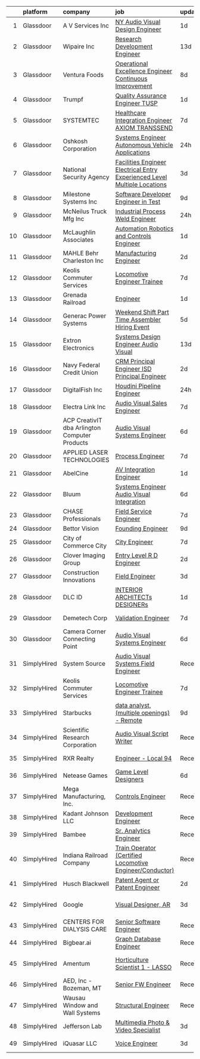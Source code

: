 

|    | platform    | company                                       | job                                                                                                                                                                                                                                                                                                                                                                                                                                                                                                                                                                                                                                                                                                                                                                                                                                                                                                                                                                                                                                                                                                                                                                                                                                                                                                                                                                                                                             | update_time   | location                 |
|---:|:------------|:----------------------------------------------|:--------------------------------------------------------------------------------------------------------------------------------------------------------------------------------------------------------------------------------------------------------------------------------------------------------------------------------------------------------------------------------------------------------------------------------------------------------------------------------------------------------------------------------------------------------------------------------------------------------------------------------------------------------------------------------------------------------------------------------------------------------------------------------------------------------------------------------------------------------------------------------------------------------------------------------------------------------------------------------------------------------------------------------------------------------------------------------------------------------------------------------------------------------------------------------------------------------------------------------------------------------------------------------------------------------------------------------------------------------------------------------------------------------------------------------|:--------------|:-------------------------|
|  1 | Glassdoor   | A V Services Inc                              | [ NY  Audio Visual Design Engineer](https://www.glassdoor.com/partner/jobListing.htm?pos=117&ao=1110586&s=58&guid=000001814c65d91c8cae50d66dfa3b60&src=GD_JOB_AD&t=SR&vt=w&ea=1&cs=1_e6fdd973&cb=1654844152573&jobListingId=1007926182462&cpc=3B453408E5782294&jrtk=3-0-1g566bma7r0r1801-1g566bmampkgu800-8c2831c3d65825e5--6NYlbfkN0D_KRozbKJx95I3LRYgbj09bqBDFeyQG4s8tCOB31p2DB52vlyhi74MzhuvOVbf_ik_80jM3Xz52jvOHAcl9c8euO2tChpDOa8_mK7bLrxi_3yYSW9gzuVPyej9K0r4a_hw46cAc8us-b2CLRodYVmhlXRR9uokNklMBbX6inAV0J7DaNDco065Zp97yt-G6-nQpmXP4HqiwLE6FCP1jTTZnifG53caQiiykM8uKFrIW3MuekjngcoXwqirsaLtpl-0NM5IrkjWVJxeduDA_DR3o_8N4bKa0QfjfLFjUrPHnbMWSRnKkNfXtrrFIYDVR0JtVxjCK7TTe410IUX0qUfQphcf-he5oQBpi8_NEXi8Mhifg3-swGh-T_krtiFvpupMDHENBjbUwwnBH1zJy7V1U62-xFhIUCGkdYz7jYexjKKe69Wclbxqw0MtLqE03yyypJKLtDfSWlYgAi43ILvVwICDJClcp6RasMWIhGoRg72t7_thqpL-IrAnioCmxW-jHWnwO7Lgbw%3D%3D)                                                                                                                                                                                                                                                                                                                                                                                                                                                                                                                                        | 1d            | New York, NY             |
|  2 | Glassdoor   | Wipaire Inc                                   | [Research   Development Engineer](https://www.glassdoor.com/partner/jobListing.htm?pos=104&ao=1110586&s=58&guid=000001814c65d91c8cae50d66dfa3b60&src=GD_JOB_AD&t=SR&vt=w&ea=1&cs=1_c6d4bc44&cb=1654844152569&jobListingId=1007899360310&cpc=63FB6BC992AD38E9&jrtk=3-0-1g566bma7r0r1801-1g566bmampkgu800-e60f7f34edf349a2--6NYlbfkN0BUhIqnFIa7eoc8BRR6AsOxAqSnvrWe5sTcTKym2NWxD-gONoNAxNYoseIHvUy9ximcCU5GGIa9LiP65GGjO6nL_NHH9NzjokJkHMi_yJSC36lA-1VeH_ffOEPvAaQg8ex2XbwwxPkhtyTtxZZOwbsatWgBpQLi_unn7iPdJ6QIi2MD0kHFtnsefFQXON5GoCG5kApclyHYZZIXLHektuHpJaSCgVrC-jr-43K7Hq1sbVwBrV-2Q42GKrKz4yRBZxkgN1PxsUUko4Z9TjjnjG65H3EldR3CFfONVcyYrswmB7umLJ93xFQnyavaaj6dLSqXOgei5XV03apRiijAdPxS5CDdlaYr9G5kk0FbfmC0ltaYLXWEu2-UdFtAVG1h3pCeqrLzw0pQ_28rM7C-T5mXiNz79GdQqAL1NbaFBRyYcas44yr_G5mtkdCG0BCa9JgFD8FfyuUF_46SlhofBkoXVoq-t7RmkHt-456f81GMmEqnDCcylmN5fAlifZjV6L7uMnrQiF4zzFdE6X4_K9JdjQS3p51RNlHEemSeSaGb43jCEkx4heFq4nEOfDQiLoW4gvQIKEMi6r5ecRo7cDzjZtYj0MFe9spEZUWjCo1kfNCkVB2PIVqv17Lj9_BlXPIJIO8IuDeJJ1SKAPcRHOzs)                                                                                                                                                                                                                                                                                                                                                                                                      | 13d           | South Saint Paul, MN     |
|  3 | Glassdoor   | Ventura Foods                                 | [Operational Excellence Engineer  Continuous Improvement ](https://www.glassdoor.com/partner/jobListing.htm?pos=106&ao=1110586&s=58&guid=000001814c65d91c8cae50d66dfa3b60&src=GD_JOB_AD&t=SR&vt=w&ea=1&cs=1_c33f8810&cb=1654844152569&jobListingId=1007910177205&cpc=26CCFE23DF40B0BE&jrtk=3-0-1g566bma7r0r1801-1g566bmampkgu800-0c0a84935ef6fdac--6NYlbfkN0BeVaf3-aOO6mC_V8di3IqUh6S8EhPpT5RWhEuqgSAXW6bPJdhZjBb1PK233zHS1LngQXGNyo8jJy0lsT95woIwDtYPpjZl_dK-BuwHq04Oocdm3opz4B_cvKBllxvzXm3LbBMiByimYjwrfrcRldu_c6QyrdHNQw7bq5pwGcs_Xonwc96VG4rLn1i6nbvxtV-Wj56ovDv7qk7Z-0T23MtF2L7ACywYnfuSPYksj0y1mT81UrxmRkvxF-AgcqAAfZQiocG3qZzTUKtHI4dVtJ7xvtEkicGbExe694s0ErGdUhwbxaLqAEy4QwTZHtu6gr5Bkx_BhJPSncG5AGq1pLFU9jXoIEm1GMvqGG8AC8gwZNJV2Z3aWVmacAkFG98p_IkkBIRjY_EKtPseR1SEhsJLBsbE9Z0DbDvhKFz4nHv0n_wTXf4kHKYhm2RpHNnFIvtzvY-hN0iSxTDBgge58q6M9CwBByUL4vyI77nBZ4lQhZ04feJLiFDRwA8Ef2i3ngv_IJxwNM5uiw8kf7hrrtc06tIuJZ1n32rStr2wreAwlu6PoxIAsSaK7CFyYO8-kBQRQeELQaXOyw%3D%3D)                                                                                                                                                                                                                                                                                                                                                                                                                                                 | 8d            | Albert Lea, MN           |
|  4 | Glassdoor   | Trumpf                                        | [Quality Assurance Engineer TUSP](https://www.glassdoor.com/partner/jobListing.htm?pos=129&ao=1110586&s=58&guid=000001814c65d91c8cae50d66dfa3b60&src=GD_JOB_AD&t=SR&vt=w&cs=1_4e5355cd&cb=1654844152575&jobListingId=1007926771513&cpc=1EC006BEB16B588D&jrtk=3-0-1g566bma7r0r1801-1g566bmampkgu800-c907fa90b91279a2--6NYlbfkN0DAajJOpGahrbyAr0h8cwItWt2bvbpcx7h8ci7DZnKRL7cxwjbfQYQavhRcum-HV3mg1qe47E8dvu_HRPdaQ4iwMaOMvQM-Pa9e9NBhKucFgIMTO4Xajq-ReqjNGyZ7tf6DrnoyTHMoQ92229DyXbWPDvDAZhBHu9uTTe6H062bGs7VRLLivVDgnUr_5MB1y1Sz56qbYe0apIP_nsgFwz31p1BOlube0TQle7Z5eG9RJEbNR40gQYc2LthDNQdWLb4zvhohi8JfRvKHgJXBYpGPziE2hpriw2ZmfCcUSRcdpjG9K9txNjuBui7qM90JPDcWr4GZ80vjhCoc_M9Dzpawkz6mJsEDYQU3p_Vi_ZcxqB-_asio_e-ZIdbCe9tci6qw3uKdyUuRWZ5wfMwimrq1Lqam-XZXs1DIuymhOaq4YNJKC-l8nrtCdm2H8M-tiRF_OM-6DtgCPQUpNr8h0w33qR0YQK2_qbqP47HuZ4D4hexqc60kDauzCBuVXjNQHXmUWPOxeGVnc95XNLLPPEAZlwfawfbUKx6F3rf9E-D9h1Orfp1J02z39lqYEPzgyT9EDm-SmheBAoE8RwRJ5GhSM0DeWo1vgGT8vMbL7WnXuTPvO-1uMO2P-tuCQlx5aumS7bkHYE-G_QTMUEc8rCAopJUVTmlqwbk%3D)                                                                                                                                                                                                                                                                                                                                                                                             | 1d            | Cranbury, NJ             |
|  5 | Glassdoor   | SYSTEMTEC                                     | [Healthcare Integration Engineer  AXIOM TRANSSEND ](https://www.glassdoor.com/partner/jobListing.htm?pos=130&ao=1110586&s=58&guid=000001814c65d91c8cae50d66dfa3b60&src=GD_JOB_AD&t=SR&vt=w&ea=1&cs=1_f7cc0972&cb=1654844152575&jobListingId=1007913974315&cpc=AA718BBA0476CE1A&jrtk=3-0-1g566bma7r0r1801-1g566bmampkgu800-a1aa8b5463c2004d--6NYlbfkN0CNeHUGD7Ue-b3jekiDNDEjo8IY_lj4hSgB0hvmEtWZMBpDCaCGlbtOmcLf53Zw-H2PLzmubYysggOQjNO0X4jaiZZu98Hua0nz8VwLU0q_0L4bz1ONStfNJRB5qYdhqjww0ohI-4qAX_bPRf3xdb5GqzBrYqdYak1ZXW9xa4FbjgpgG4Oqif09GZ62GBKaaL7c5Bj6FrybCaiZxOOWbJYKIIXT5ma_noiZOmKA2pX91Z59RMqGZAFruMI7Em93EVt_0TAo_yhoIIm_pVdujVBC41jggwUf6LS7LudRM0lLJiLVXDIXhW6QLIEWjL487OAk8j-Z3Lj4ZQXLfoid07QTy9_BCRH5ULqPb0_ZPMWr_i6kJ0IjK81nY-6we7IZvlulDTdGGaXOOzsHCLMuidPTMtm2-Oo_q6yeLwGbO7iap_YJBw5v86HDv1F28k-IlHFXC5r2JAJQLjWGjYQLIWYaaFhLmBX_f80iz6rXX4S2Eh2-47AHmDemV6siERUBQTzGkcLCyR_rVJAUFiWJSSWAzZILrzE0q34gqgLXBX0T-CofLePY8YYY)                                                                                                                                                                                                                                                                                                                                                                                                                                                                                    | 7d            | Clemson, SC              |
|  6 | Glassdoor   | Oshkosh Corporation                           | [Systems Engineer   Autonomous Vehicle Applications](https://www.glassdoor.com/partner/jobListing.htm?pos=111&ao=1110586&s=58&guid=000001814c65d91c8cae50d66dfa3b60&src=GD_JOB_AD&t=SR&vt=w&cs=1_679f3b07&cb=1654844152570&jobListingId=1007929073227&cpc=EFEC3C86B5366A8C&jrtk=3-0-1g566bma7r0r1801-1g566bmampkgu800-6b0766d8550eecf8--6NYlbfkN0B_uWiDLVYHjQq5Xw-HR6SjakKTnafugaKV-65RffS7lpuvyIU-WhnnUsSYOs_dyOqjJ6RisarWe_GYH8F4PBiPgLoI7vzEe9JdZVGy43LN-f804pJfg8lU4rukr6Bf5XWYDrLCnxR1DyHzaMO9_YcLezc1brHrg3v1lDgo9ty4ccOIOoFEccCMIGMWwdFpTASIFOkCNcpaxUQZpwJ0cQwCKvuU9Ga3Fj-pVpX3kPgTWLHzaQWCYLS5PMJz5JWkcxt7dF7ZFxdFauDV0-eBFV66KIndv0AUmfzQ0xDr6FaOXI0aIShkX5zvw5nrT13zBsM2EvsV3oeyELLWpxplVBR3IgfJlcR5MO0apHMJe0SL9Ivuo1br9ui_Lv_OIWPs6SNJ1miMBCh_TtJxNpki3q2RGMIl4OvNRjSPFQ5H556Olb9woFv7KdQf-pwJ_oRckceK5vmxhhcRZBT4xW9gSCLURS3ZFCvH_CRe1lgpKZLNLna-eUaaENyg0nvbs_oTd9xxkPJGHpbMOyTmHdUEJ7ttQetn3vtA3IFEH5YPE2WVNamtNp0GCxT5Z9h_GrAVJc9E8c8B1kopJMmZ2jxhNUEi-IYYu4vj--YFqSo37h5hh4gRBJnz4aPQJi2qBFahW2vO9GTXpd5Z3xROpyGEt3fJqbE49T-2WDs%3D)                                                                                                                                                                                                                                                                                                                                                                          | 24h           | Pittsburgh, PA           |
|  7 | Glassdoor   | National Security Agency                      | [Facilities Engineer   Electrical   Entry Experienced Level  Multiple Locations](https://www.glassdoor.com/partner/jobListing.htm?pos=115&ao=1110586&s=58&guid=000001814c65d91c8cae50d66dfa3b60&src=GD_JOB_AD&t=SR&vt=w&cs=1_ba573ab4&cb=1654844152572&jobListingId=1007920180076&cpc=C6B4EF5A80B9F897&jrtk=3-0-1g566bma7r0r1801-1g566bmampkgu800-a0332c9e47c1e263--6NYlbfkN0AC5S5KfpcrE62cRuYLg6qW_HWiPjKHP06qk-AGfbwYtGlr3wcSMURH9oqKq1q2FCdQabsBawpYv9ksDwi6Z0-ID9JfcxFWiwhaArLErDP2OZ8uL1g-7w_vmYUvdQ6iPtV03ASysv7r9G4DvfSkuv6h-qS_xyVHRk64yEYKVoqHrGtE0RuZxwQsR5CzQEgFmYAFnkNs7p923I1Y5cRSvog_XFv9uZRR68Qf9_SVUMqhnBkv-xO19egrA0dU13tDUrPG1DTAM_4wHmBqS6quAKxK0pjKWvnW6YmxQOJd4n95qd6qOXabBBI1UI-xBdEnZizc7ovxlw3NkqTj8WFmLxOwv6tQxVjxE_BkvLQz-YWBeLUZ2QVFyPtBX0JfUKD4Y1UdaWPmHc-xKegP2sBi23TQUHNze7ZmvtTio2ZBvzOHRahPzhIIMWIDTAuZcmjW3bJN79cBxBy1gMvMbcqWdQMhAI416uGtQOx6cFsuatqBhgLYPy-zDrGD)                                                                                                                                                                                                                                                                                                                                                                                                                                                                                                                            | 3d            | Fort Meade, MD           |
|  8 | Glassdoor   | Milestone Systems  Inc                        | [Software Developer Engineer in Test](https://www.glassdoor.com/partner/jobListing.htm?pos=125&ao=1110586&s=58&guid=000001814c65d91c8cae50d66dfa3b60&src=GD_JOB_AD&t=SR&vt=w&cs=1_68b89793&cb=1654844152574&jobListingId=1007907356977&cpc=D01F56F24F237C35&jrtk=3-0-1g566bma7r0r1801-1g566bmampkgu800-851bf8b9fd9fde14--6NYlbfkN0DxLQmwTxWSHoiYyq-hArKwlvHyemWs7P-yMc84Z9eZo2mmlymjku324fUlSHJAvMIRzULS1kr3azFpIRB3nHXdLw2aEBvNRPnW1t6lmDfCeBeBLDhWiCKGy1gSr9GYhCzpkqOEjNtktxFYLZcwhwjI6FKJ-Qo4Dh0qdtl1a_pbWYjHOBfntJvGrWj4UpOzLnKt0jIPsOQy-Z8tmcMt5_jCa2UQ95gBV6VX6HgS0clyBhltdSKpNLrQy2y1RRqj-tFDqLttf0wqF1EvuvJFZtJHGFx-Uw4ZF1XHbXlVHOx3zcNgpqZYch6j-FsC95HAYxbGuvz3MxOqwoX5haxk_ezaWiHqRVU47lZOWl-QYVxcFY3I6fYVy1IG2ZZR8U2gV4DArU8IaGJM8arpN9OEVuwf6eXK0X16R1g3PzyyC8eia0T9IVP-Oqp0j9yNw6euVumetTDj8Ccihsit3R9qCYwt-1z5KAmrx2l2u3t9nZvbqe26-xMcFpdP4EhkeLL9p7NuyKqK1I5ymbGv4aJGiKeZoIOzh6LwJZ5RRj47XHSH-QEh7MkV2sTEostfGhWXFOX6prBJYanvRHMmEA3ndqeEm57f6UQ-YJJyWj48-NUkzg2_tV5NlwchtVc_jESzrypshcV8nEdNfHcztjnvvuDK41Nk2UW1wbU%3D)                                                                                                                                                                                                                                                                                                                                                                                         | 9d            | Remote                   |
|  9 | Glassdoor   | McNeilus Truck   Mfg Inc                      | [Industrial Process Weld Engineer](https://www.glassdoor.com/partner/jobListing.htm?pos=108&ao=1110586&s=58&guid=000001814c65d91c8cae50d66dfa3b60&src=GD_JOB_AD&t=SR&vt=w&cs=1_c6ef0273&cb=1654844152569&jobListingId=1007929695505&cpc=CFFDB0A28548AA97&jrtk=3-0-1g566bma7r0r1801-1g566bmampkgu800-ff6285a520e25617--6NYlbfkN0B_uWiDLVYHjQq5Xw-HR6SjakKTnafugaKV-65RffS7lpuvyIU-WhnnUsSYOs_dyOoc5t1uOywnJ-Wt9SlDvl69qzV_y4lu7dZgiaXvf2HFcxoTLU-D57dxdWDLniHUFDPLWjRjqB5D57PgXlKXjh3leiJ-PZsk0NQs8bRb4LO2VHTLkOcWtsWYvEjd_-OO0pI7ad6EEVHpSBed89dnF_LBqnCYnvNcRvF0W8oDifyL50jHw0jNmCiY5t_8SnhtQWYNHquoqS_NEFUdAbRvfdxobyOtuUDBeqBeu-2k-fRxwAoHe4v1hEHHfxVrYWUp2CPijK5elW7R9PuzHxFstGITb8A-yiB-mYKUpdLB0Z-ewDXZijquFyD5I7DcWrMfm9JzhUL3F4wsewJDCvjv89A4i60cM-URYxzKk13DQteTT8iv709xH6wl0NVIg9I1KmFQpAIeFBgg69zEQze8o3b_mcsFJw577z0AIMniL3uQFw9ju85pg4X0iiFKY0fTJ7ly_mDQLn2IhyoXlpnlupFkH-DfUxa__qlaD87h5iaV4DQ5_HN6qaBjsnvAZAjlmP_nd6YcHkiDawaoE3o5MJKITJi_ZFEo_9dbNgt4BHo5psFe-O_NZYWGxyvwg3FE0nbTBfD_tZMg3w%3D%3D)                                                                                                                                                                                                                                                                                                                                                                                                              | 24h           | Dodge Center, MN         |
| 10 | Glassdoor   | McLaughlin Associates                         | [Automation  Robotics and Controls Engineer](https://www.glassdoor.com/partner/jobListing.htm?pos=112&ao=1110586&s=58&guid=000001814c65d91c8cae50d66dfa3b60&src=GD_JOB_AD&t=SR&vt=w&ea=1&cs=1_34043f2c&cb=1654844152570&jobListingId=1007926162832&cpc=C94B6D3FE0E785CC&jrtk=3-0-1g566bma7r0r1801-1g566bmampkgu800-c3251040ebdc243a--6NYlbfkN0DukAwDndutArnS8OT3znlJ-TW2KpK_7rZjO0LfXc6UVH5gGuOvt159-YgyWFozspbQSHuKPkLQ8SOrvAlS7gw1Xl4vRWpr1iLL0CPmmheWCLkB06eKMD29omy9kGdvR86cfqm9fhDKILX5LxI1YtbefTBTFo3vo7rTXOw3ekn1lAgA_UFewj7cTznC5ct5zzbGN_UMR6WTO5X0f9XacWjUFIQI3pGB-GFq-p_eDb_hMULOvRBfWaqm2JEG_tBd0oCV6hDS0mw5g_z5LrS247DvzLcedROQahWMzcELquH7cxw7ncZh_-VkuY_dQW4ylbQiP6dhUKMgB8bNK4bAlQDsEGidgwscRV3qaf3B_1HaYDHpgrgcq-qD_OhdDjx32ScJpYDthJ2XGG1L02sl_1bN_MrD66RFhJXMaUNaku_CqeUbiyFO8Ee3X9ALxM7jzDRyRxmU8AdHLT2H6JNdNc9VPC4BmuOkP5-mQtgClyhqM40-HBmJft5I3U4yQRsyUyQbIVE97jWnjw%3D%3D)                                                                                                                                                                                                                                                                                                                                                                                                                                                                                                                               | 1d            | McDonough, GA            |
| 11 | Glassdoor   | MAHLE Behr Charleston Inc                     | [Manufacturing Engineer](https://www.glassdoor.com/partner/jobListing.htm?pos=128&ao=1110586&s=58&guid=000001814c65d91c8cae50d66dfa3b60&src=GD_JOB_AD&t=SR&vt=w&ea=1&cs=1_c85772bb&cb=1654844152575&jobListingId=1007924094119&cpc=786328B4A40DC555&jrtk=3-0-1g566bma7r0r1801-1g566bmampkgu800-0f9f3de61141fa9b--6NYlbfkN0A45W5a78r5q9qPCE4dv8Xxt4zpDzMYBa0wU6jwayuWgX9jK9P6w4X25gb4WmTlScvYokJPxjmncbuRzBspHpONOq7QTfIMwGZ1ttStwe2HKr_KfKXl0TgvdtfBDmljtF-0NQIBj_Wf1l9pABrMqZS-SB8qNqehIIJUz8oUhvjXzI5qn6XAGmBovI5GsnDx35enpyrWlIFGr8Szt013lm4jLzRES9b3UIxasi8wuR7xkUBqz3e-6yg1TdWysWjMskrQ5jzi7zFb6xobr0-FEsImAsYvVwph_tMBzYFY6EW_sIw0Sdip8r675XKI3B7qgAAHqWOt57R3PwQNyD69SPWZZ1Wl0ufVeHNMmJrGZzgRa77L7ko-CLuL6QzS5sn8F35sTMCb9cqUNDKVh_X5NHUoDbXwqSFx4Ihkb1QRi3FDK2LJF05G1VkVuWEtW27X_hG4b2EMD6TuOJv4c_ytIB_IDbwYEKznmZ0K8wOKt9K7YPnXdmp41feMUKTSYG3ZxRBJPjCLle_Z_A%3D%3D)                                                                                                                                                                                                                                                                                                                                                                                                                                                                                                                                                   | 2d            | Charleston, SC           |
| 12 | Glassdoor   | Keolis Commuter Services                      | [Locomotive Engineer Trainee](https://www.glassdoor.com/partner/jobListing.htm?pos=121&ao=1110586&s=58&guid=000001814c65d91c8cae50d66dfa3b60&src=GD_JOB_AD&t=SR&vt=w&cs=1_a00ab451&cb=1654844152573&jobListingId=1007914330397&cpc=43E37B7B5399EAEF&jrtk=3-0-1g566bma7r0r1801-1g566bmampkgu800-bcdb9395720c7a36--6NYlbfkN0CD1NojKnqsPz29fihoS045sjWM4nyI6303eDGA9laGCrTPYL3LPVV-3rVWqTrwx0UtJGNikw534Vjzp01ClRlmK4utk604_zat9xFHEopl6pG1HPMGuSQmDFa42GsxGONkf5H51D_8ytHWsAF-UUn9uxxOOm2PgvgOKGFuq93LwOvEk59fTRY-DuyRkDmH-AaAdKnhH36qTpA_37ki1NJiI47sPcJ4Qksvmgx_cdjeWfoXqSzDPOBdr3AXmjPQnN2X5fJXTpvrqy1RxPn2qxrp4-L6w2QSsnHz-2Y71vB__pya97l9XDfcqb3s-adubw_qZHDfQNAAgkS_-jOafJbh8wNlUpvZltuibIlxgTAhIolQzdZz0ngmnPcbHdPVbIM0tJgLZa5VterSvlC0sET1tL0gD_FaVxDhQ9j4x1H-9tfPx5r304YoW2sTIgASfS0zgli69LZOFviwtpDkPA1xTnv5F9NvnVBnMie2w3_9KxKnWWb6YSzdp54CRo6hm8X8HmHDESG83bpqz-FDm34cuTMiWMGKt5m2_ypWMa51hNiyxH3_N_E6ExDzOD__NoY8d5UZuW6gHB5Gps1baub6pJjtHigu07pZ45XAY_d9fJQKwA-h01L9GkcdX0BlJxs_zkiaClRXl2GfSPRk42anulslXwRO2Vb9I4d9HJTZfpyC0NUnv1ACRGRcq-RAom1ezV8FRVHBwtpTgbUEuWkIMz04UaxhaJw%3D)                                                                                                                                                                                                                                                                                                                                 | 7d            | Boston, MA               |
| 13 | Glassdoor   | Grenada Railroad                              | [Engineer](https://www.glassdoor.com/partner/jobListing.htm?pos=110&ao=1110586&s=58&guid=000001814c65d91c8cae50d66dfa3b60&src=GD_JOB_AD&t=SR&vt=w&ea=1&cs=1_840aa94b&cb=1654844152570&jobListingId=1007925953519&cpc=08E35E8864782013&jrtk=3-0-1g566bma7r0r1801-1g566bmampkgu800-3f0baf96170bf036--6NYlbfkN0DWtRa9NJfjQIs4MWRRqD4F41esfMsK79cV24t80VXfzWoIWo7wDhVmo3dJUZ75DqRhtcLgxnWHpFaDj0V2mcdEIYZmzFGLGM_1Ng9QFia8jXr_BmPBgfGWSPrl8KwrvONjokKXjLukIsZ4OoDqnol30rhVQNAMvp8Vb57pjFz63nMFJwTU685yrU_nlig0q-qvMg_hjWv_FysxDt_De341TPTECT1LgzTu9oTNHp6nJX8MwNOeMhxiCtmuB7NXrfrTbbTUc-wNcYY47DtDK2xvfDFgg5wUAQ4Om-ydyQ2xjj3RjMmv_zdRy6MCrhCyBdY8T_Iu5aYm56Eefl5QSlZF-Z-xgakYJ0KzlBO1LsuD6B2junT32yyP1bEUB_HV-3AGqdVL3coxVru-XZMHsWPjtjdOstO0vVWVmdlnRcg2i2ysTw07-tSsEz8s04e5JFkinfk5_0LMlDlW31y-4eMZQhORhUHEVgrVpzCcXky9C-Lc7BB-Jy5w)                                                                                                                                                                                                                                                                                                                                                                                                                                                                                                                                                                                             | 1d            | Canton, MS               |
| 14 | Glassdoor   | Generac Power Systems                         | [Weekend Shift Part Time Assembler Hiring Event](https://www.glassdoor.com/partner/jobListing.htm?pos=124&ao=1110586&s=58&guid=000001814c65d91c8cae50d66dfa3b60&src=GD_JOB_AD&t=SR&vt=w&cs=1_ee66d2ca&cb=1654844152574&jobListingId=1007918191767&cpc=DB9C765A2BD84098&jrtk=3-0-1g566bma7r0r1801-1g566bmampkgu800-07803fdc6dd1b012--6NYlbfkN0Btxs39KmTzjw_u_hUXcyTcLpNeUj18C2Nw5A7DCW0FWOPSvZxadnbHK3zUS7ZR5PxFjAz6JgyPU4mCQbegyI_rkswystAHWNpyKrCDZLTerz8p3ckf7Z7GSo7PPgYr92qvkeA1vYcHMqolRwwgqollr2F2Ru1-_rgUGaUfVATw0iXQWL4DmYah0whmfLxTpAyfTXZfYXPGA4wD0VSB_5NX1NbW4InhtilytjUuk73is0ow4puNS9HmOP7joNzng0k6fXtUqEg-kE4hwUoMtEbrPxWBCb-RC6RVx-PbB4GcqmEMrhmTmZnfPSLZWXC8FV71VHo9D_qm0Xn0FihsXMZnQnfLLrfGv7klqFbaDdglNXTNIjE2I-pBhrE4VcF2w4_FApUDa5hqzoLfk-TTk0dtZWidhegOlfYJ0wpzk9bMwsO9vwYgmE6LRL5WK0eOAnn5P2lyRpgCdB7uKfJdt2ZoC0cvX6ZlzlFn8eiYs2ckbjsSjAfR5pM9Xwc5e47qqbsxJ17N2T0v0GIS0FioTXl0JiwsbSQjrcLAC5a1Hz3QRgrwXCGSg7waVobU-AyMnjsEStebj180AdPJWmgP_W0TkPI8OcSWWvXs-FY2M4Dw5tYVrhyFm0rzLTNttnjnrQA1--JBR4ozcDXOaYVACkbBbDTaL_-pHPuEfibi9lLtQEzxc-RvOoDpJNJD99pk_ki5hj1ZdBwECe4e5gM53nuZCje5mBt0vHUZw9cSC8W_SJI1N6jQYu6l)                                                                                                                                                                                                                                                                                            | 5d            | Jefferson, WI            |
| 15 | Glassdoor   | Extron Electronics                            | [Systems Design Engineer  Audio Visual](https://www.glassdoor.com/partner/jobListing.htm?pos=113&ao=1110586&s=58&guid=000001814c65d91c8cae50d66dfa3b60&src=GD_JOB_AD&t=SR&vt=w&ea=1&cs=1_864c835c&cb=1654844152570&jobListingId=1007899222970&cpc=BB41265FAA373850&jrtk=3-0-1g566bma7r0r1801-1g566bmampkgu800-23316b78564d2d57--6NYlbfkN0AUt3IldPz8DMSeZn7LXGlOreNDrQisOFkBzwbGjNUStI-bJBUAqZQN31Ig2B5-O_ztxbDZErPT2_T2SjC1xlTQZZ0eCSpNRDM3JQf6noestMEdSmudi8MDlvmRHKTh-2nHgyMO0yK_KfU_TnLW0kB_0MUSMPHwGrepMY317A0PZ6enDsi-maQnbhKpXxhjHFl_keojeL9lrvjwglWYgcBdNaXrWRdhNxzS-HKRtVg_kExdRMQgyIdTWWaN--Nq-g9aYfnTT33PK3Sa9WV_0vwzqsCQQ4991asjibGkn8Spjo4DKndeLYBX8SCRQcvit8Zll3vldsDYKnhbk6Ap5Aa9VFZqnue2LC0Z2QBRB-XDZSm2O_eyfrLNL9njiYN2L5Wgt2I2hgLphIFxb2c6-9xmRFexdk1iNjcrzXO4yM50JkIwAcHgqg4vkYkWhTy62wPfxYpd7cW33phqzkQ1Hbv2m9kvcuvicuObNbqArgz7vBBch8YXr-qM7QKG1CRN7T2PpgzVPyCnwzX6fLWcJlF-aWllv3YyolIlyrhfuUJpZ9T6cxxJlKob)                                                                                                                                                                                                                                                                                                                                                                                                                                                                                                | 13d           | New York, NY             |
| 16 | Glassdoor   | Navy Federal Credit Union                     | [CRM Principal Engineer  ISD Principal Engineer ](https://www.glassdoor.com/partner/jobListing.htm?pos=122&ao=1110586&s=58&guid=000001814c65d91c8cae50d66dfa3b60&src=GD_JOB_AD&t=SR&vt=w&cs=1_4e11ace7&cb=1654844152573&jobListingId=1007923911898&cpc=A6F0E0205751D875&jrtk=3-0-1g566bma7r0r1801-1g566bmampkgu800-824498ea8ab15356--6NYlbfkN0C1zplEsFktHkQc7kOOwm4rInMAlFzAoLIRfcwaDPIGgoGZ9Vm2kzaVIA1mAzuxJ1oxljpLwWK2OEyGKIt9_y4gpW4cVSAwZXWfpRfzJ2NqaA_oPSCpT9GAxSwYX8DFpinanLcJHynqbvl8DjQqOBRpwC-9tTzhMW13Yq3ZpzynkuOTNY1Y9ARdd_OkmE-hUBXK2XqEXxy6gMx5RqTADnzfRClEvM2aqUekUDkmzTdrDnU5iGI3b_yJv7ke8BSp_iB4fHn-E8gvuKzuEdv5u0RlI7Jl_tSuL2jfem13Twh6HM5pu9JqEXkNxS0UZdvkUNY2Qi3WsslZc7bexF2hQ_hVoLgYzqTLEMxOnz3xr1trw2De7S1_LwXW-vPR6-a7q4VVgvzjJEIYN5IoGyyrcWTnKRZcv2zF__V8ZRyJKN9hi7me4STz0f2htNt-bC_h1NEB6r10geRCOuKB7UsR7fNc6xU8j1omtEUKAEjOb0tibQuwV_HIjCNieDHj358xJ9zTlKq5hdkSjugImB3hV2cgQU6leQK_OiI_Zko6OnO1pn22MefDf0v4woNN1MJI_-G6lbgEKoaxItmn_Jhh1YTqQvpmGfIi2hg%3D)                                                                                                                                                                                                                                                                                                                                                                                                                                             | 2d            | Vienna, VA               |
| 17 | Glassdoor   | DigitalFish  Inc                              | [Houdini Pipeline Engineer](https://www.glassdoor.com/partner/jobListing.htm?pos=103&ao=1110586&s=58&guid=000001814c65d91c8cae50d66dfa3b60&src=GD_JOB_AD&t=SR&vt=w&ea=1&cs=1_783ba410&cb=1654844152569&jobListingId=1007929705333&cpc=00FABF34592715B2&jrtk=3-0-1g566bma7r0r1801-1g566bmampkgu800-5de9c683ff5cc056--6NYlbfkN0Aobik8YxxDgwOq_2oUeZ1OL_WZj4h0jaGBY7VSUo9VRKAA5TpIBSdUGGku8Fbk9TrrWh0SGMRkP1voCKGR9Y88PPb0ebMcXUmDiYCXTAa1zyM_fTCsEmgKXUN7mvZF3ybnn3V7XSuuefgTOb8xyBYbPU-R_2REiQRlTgc_HA6fWDn9lhhs3OTtwzS9gnrXSpRpHuDs9i6CG3zIzvNRrjAUcrnKK7kkeYVjMcbknQXKwApnLEs97DF6xPHWs9QG9EtvhEWv9OPSX92S4R-gXzIDKT6YJJsyDYTQ4XNFtZIn2KV5Q5MQZs9FBG3xOUbQFID-wm267XKyNQKsZvRxaA1RtGAMCzrr2yamRj82qziTy9meciGHLulQ8HLgPwXCfIPP82nGHG-xvd9MNQ4GHi1y9Tt1TD1mChSWkzPHXjsH_rgV_tc-N-R7IrlU0sSsGMJJkQmWcNLNfhqzyCqNJZK63ej6LEnuxxdogwjMTPPsX5p9NY-nYTHaxELvdsqrO8kBfQIW2HfwRA%3D%3D)                                                                                                                                                                                                                                                                                                                                                                                                                                                                                                                                                | 24h           | Remote                   |
| 18 | Glassdoor   | Electra Link  Inc                             | [Audio Visual Sales Engineer](https://www.glassdoor.com/partner/jobListing.htm?pos=102&ao=1110586&s=58&guid=000001814c65d91c8cae50d66dfa3b60&src=GD_JOB_AD&t=SR&vt=w&ea=1&cs=1_7f322054&cb=1654844152569&jobListingId=1007913108047&cpc=F27CC17E1A8BF175&jrtk=3-0-1g566bma7r0r1801-1g566bmampkgu800-62d9cbc3040b7eff--6NYlbfkN0C6pV0or1Cvv0LozWil2RZqt2-0Ui1GgZCSIjS0lgHvj9HHHyk3A7SqZfgYPB6weER9S0RaLRrLC3LIs3ImQ2HvUjndfOnHblVTK1OfZN7JF3SYyWd3o80i-eaAFep62jsbELNm2rfBU039BlspeA-EqUtRESsTQKyrse7UQIO3XnfYQIx90YcTQqTUE4-YcAhIp3K2gv-gowvEeOXPQTNA7FdRHJTKHjEi2-0w9ygCODL1Jah_gd5zuqjMno4fdA7p2SETio8N7_KVY7OJuP5Y-J_gTLXbstuzdAzuy7YdK1sL-9-MRlPzUhtmljk2llwgZfLf3c1QEji88wj4-h3DZuvKs08oEN4aQhtCEMljor1_G6cpF3IMaq39zCD1IzzBfT2XWaHIcbRo9b2NGA0mWlwLbqnzl9eU-jctxo4jQ1yg_BSPWhLMQzaSZwD6MO1jHnUPeU_iXvpwkAxEJbjJG3TN4e7QzfMQem0jFyhVfR-hvJL0Y8GbimXDM0eXKgVjTjkfe2hADeVsukR1IkQW)                                                                                                                                                                                                                                                                                                                                                                                                                                                                                                                                          | 7d            | Houston, TX              |
| 19 | Glassdoor   | ACP CreativIT dba Arlington Computer Products | [Audio Visual Systems Engineer](https://www.glassdoor.com/partner/jobListing.htm?pos=120&ao=1110586&s=58&guid=000001814c65d91c8cae50d66dfa3b60&src=GD_JOB_AD&t=SR&vt=w&ea=1&cs=1_4d3564fc&cb=1654844152573&jobListingId=1007916645040&cpc=96F8E6828E6A41D1&jrtk=3-0-1g566bma7r0r1801-1g566bmampkgu800-b1d59ddf8c323086--6NYlbfkN0AxVP0RIoyxo1SC0YQSoS5eZrDZuYKD_VQPSAwc6ExuF-lLXAHXKtQxeMbNe3SAPcNK-0f2hhHrKFw0l9tzDtYaqTv9T69VnLnK_6enr4EEyOHcEF6TBKa5eugxMTrkW2dG0s5efzPCMsEArDBcBdmrNI1ligfLllSwLfU9FHOiBJqbcgNn9yL5UgaVx1Qc4gET7_OBb2HJKABqgWRaK7m08QvXvPhctbrSdPMHzLksyloddz-3UzgTxcH8hRFj2BIbOV-jQzFrkTacuSldtHN_fsLc4oNFlyHock14W9P0tfQ5eGl1b3fehDlZl2vQ4pgsYY95Qj4QMvsX2PjpeIou7Ifq86uK23w1UJk5gI-sf9BszzLBMcyxu0zdx4kd38JQsnv4-WA2qgia9djzOVE0ZIP6_5UXaM_ZuYTwKNxX0_EILsRBQIR_XQQj3GeRW5YCBhs9brjBEgR-zttr5ClmiY_yL8T7k8z8wa5WMXDC0uv2qezphbhf7FWHChBRSW7oict0ZO4RsQ%3D%3D)                                                                                                                                                                                                                                                                                                                                                                                                                                                                                                                                            | 6d            | Buffalo Grove, IL        |
| 20 | Glassdoor   | APPLIED LASER TECHNOLOGIES                    | [Process Engineer](https://www.glassdoor.com/partner/jobListing.htm?pos=105&ao=1110586&s=58&guid=000001814c65d91c8cae50d66dfa3b60&src=GD_JOB_AD&t=SR&vt=w&ea=1&cs=1_7ced17e2&cb=1654844152569&jobListingId=1007913813737&cpc=BA0389DF0AA470B3&jrtk=3-0-1g566bma7r0r1801-1g566bmampkgu800-fe7b71b304aa4735--6NYlbfkN0DY5iaIWou869Qgu_2uS5kHZxXL4DT3Qb7SmfeTD7UcPHKHGDI--0qf0SDwnTaInAkfyR-dnwEB11SWYv7AfAJmC7Vn2EV-W-esQC6xq5HFnSFhYy2PIa4TbAKYNyhhD7RY-4H4MPrFhe7W42sgjqX3_3UVgne5zZ_3q-MyInrOckuA6rmb4eviW2mzAciSq865g1_v90leXPrBMQRSlWFcoW3p7S0NpEn9y8NfhzpIegWItTaeSKSKekVnOu3SLeN-AiXFW7wyVNyido10wichQMBypxR7YaVPXwrNxWqrjfd86-LdVZ6hOt4krXqSLXRpz51-AnwJRfl8WuiSdQ7QlxZRrri8oWrpLztFkBbpfsw5CCv4oVI8YX1RDOyUWYwtLYBe9zTbD106SHaYpJGVYxKTu7JFsBiJdVG49NUmGBe2s9oSxAJOarsG8Lt5RZfZqIEPhP4ms0MyqaJ0EkfoYZEzjmeVCXyhQK8jjwbU5VWFgDAD5rYBh4bvfSdcv4U9Z0ZpB56UBw%3D%3D)                                                                                                                                                                                                                                                                                                                                                                                                                                                                                                                                                         | 7d            | Weston, WI               |
| 21 | Glassdoor   | AbelCine                                      | [AV Integration Engineer](https://www.glassdoor.com/partner/jobListing.htm?pos=127&ao=1110586&s=58&guid=000001814c65d91c8cae50d66dfa3b60&src=GD_JOB_AD&t=SR&vt=w&cs=1_0c8955e4&cb=1654844152574&jobListingId=1007925837380&cpc=678FF63AF7ACCB7E&jrtk=3-0-1g566bma7r0r1801-1g566bmampkgu800-035bd92eecd3e640--6NYlbfkN0AZhccrYCUSJlZEde1UnGXnwlG1V9FU8luw-eezWnVYr9_1En6wc3mzcKJNRPTl-OGazcWxrtNOgIYQc4piwTAL1pHvSYRrjvXkkIShXXT9Zp4JRN0TnQaZX-JsVgTI0I6OXL5pErryI0gwATA7HGCn8QJ5V8hkc5PKcSpK6GIaZZMFtKXVFZMN7c8EgUFBUpqJwNx8unujfxJ0eis6fSjCIa5JgD3ZKJR_eC-9gxknNtlA9RAz4Nx5LDhgjy-j_8Y0H5LopmKLybsAy8FqTpfDCixLmX4TkU7fulOeZKId3Yk2CPMIdAipoT8lC4XMwXEeAK65nUtjlpCbQkGhx5-Q-1XEe89Sk3mcSRRUE720-OhGoZjf5RjJrV6DyBeBm9C9vm1x4JgJbkzzw-GqLbXw6D1k_4pqzWHlhXlLJT-37kmL-8SGviTkh0KFy2iCOkk%3D)                                                                                                                                                                                                                                                                                                                                                                                                                                                                                                                                                                                                                                     | 1d            | Brooklyn, NY             |
| 22 | Glassdoor   | Bluum                                         | [Systems Engineer   Audio Visual Integration](https://www.glassdoor.com/partner/jobListing.htm?pos=118&ao=1110586&s=58&guid=000001814c65d91c8cae50d66dfa3b60&src=GD_JOB_AD&t=SR&vt=w&cs=1_81a87230&cb=1654844152572&jobListingId=1007916457474&cpc=26137B373B4A29F6&jrtk=3-0-1g566bma7r0r1801-1g566bmampkgu800-fe292ffb3c1ee5f7--6NYlbfkN0A23jOtzX-XlzBTR29DV_nbtB4VC1Acqyp5N2PfJwCQ5enO7afvAQU34sMemTj7Xk25tTQ8AGRerKVVgfy8OpE8r65Dc5iW9kSMfjFWE2waGvC01Djs5aGFLDVTkeFjM3HJITrxPmVDKPzdhxm6zSoBTCEF4ajY6xtYJBadnIzSGkKJDCFTd-xPmGIUpx0T0IC_3W00RjF7PaIekPHK65uA0VfAwywUeJrg6ypib5AI51ACIFG69TwtJz3B__QWbE4iHLXw7588qId25MOmEMlr-cqmvz0KJi-bWoO6qM4YTz0wNcOQXSe3Xi38NFe0fPvTzcWV9MTZ3tL2UYCmr3t8ELRK1iYNkigEeg3AhnLR6ZYFhf8GnUxGhNOaHvpIOKbbiX8tQtzihPOhga_PF93xRT9jj0duV64QJ0cpuFyDmxuwCTnhE4eh4j-nSmVlwLohiK5Mczsx0D9729Mvt3aqTu2EmnWIvgrniMlUZuzFNYkIlJ16VMGE4DWjEikCqS38CGsox36BrtnfQWGYgNY1BlCd6bZV3N1mSglLJE2PozP3Ipuh6hCiXVdpwiIaA6Xfpxi5XhIcCIzXM4_Jxjma6nzXp7QfrN-sbUwv-_RMAb2R8MJxev1AQtBtZXN_1GbXeuWuA7Zkada8VUP9_TZO7wvLhD--EXT-eEIsvgm7qh9Y-sxW6zxDhOYJE4S3VQPVdUFvgv8TPIzMICll-P8JmDqQEcutWAb_7iHncjO0lcsxhrDcAwi8)                                                                                                                                                                                                                                                                                               | 6d            | New York, NY             |
| 23 | Glassdoor   | CHASE Professionals                           | [Field Service Engineer](https://www.glassdoor.com/partner/jobListing.htm?pos=123&ao=1110586&s=58&guid=000001814c65d91c8cae50d66dfa3b60&src=GD_JOB_AD&t=SR&vt=w&ea=1&cs=1_86c7bd52&cb=1654844152574&jobListingId=1007913744274&cpc=F89DB714968E32AB&jrtk=3-0-1g566bma7r0r1801-1g566bmampkgu800-35accd2fff255116--6NYlbfkN0BxclAmqT38RfGsSQF9ZwwZA5XuarZhQwJ9ujjtRR8pULXe80zFCfgMqmgdzQIR0WTsL08ur9y8Dk4czRue_6Ip9CkZEsVRWAT5fw-Xt8jdWFe4_0wqkkwhoeZeMa81Nd6Pj0is1qbMXZ2CqeYJsp_ddQDfDo-lyPfTXHxktNZZ28GcmiSMroyeNhHZKms7FPzCzAJFS3kTKRziAT4iabN_MZJ-03IpmnFENXodlNmwlbeTMXJtp0W5Kly21ue_oQN4OnFr5x_BGhjK8k1YyQYMOGDshIfJjm2it9egk8YRXYi0_-V1ddKiwibnP2iNNiclCRQFzRslD32VPuyi_b4wEltbeg3Sx_O8dL6Pu23TP8IET8q2YzZiP-3n_s_dw6fsiH6QAfKwNbpPUCJ8MKXuCNoNNavqjsY7-Fgh9fyVlIhVF64NmlVOdw_g_uaR1gU5TLsH2p2nuEkreeCx02vu7pI3zvc5TBFf06cR14_pJT7ahI4cBhl1wfz9NEjOHrKxZd1hrBofAg%3D%3D)                                                                                                                                                                                                                                                                                                                                                                                                                                                                                                                                                   | 7d            | Elgin, IL                |
| 24 | Glassdoor   | Bettor Vision                                 | [Founding Engineer](https://www.glassdoor.com/partner/jobListing.htm?pos=101&ao=1110586&s=58&guid=000001814c65d91c8cae50d66dfa3b60&src=GD_JOB_AD&t=SR&vt=w&ea=1&cs=1_c929f36d&cb=1654844152569&jobListingId=1007907371313&cpc=5092C4DD5D6695B4&jrtk=3-0-1g566bma7r0r1801-1g566bmampkgu800-6a6e253e5f04d329--6NYlbfkN0D4nuovUOU2dPryPr7-xanE7ZFWASvaSyNm3BqXIbrO0jC3ll04OPa-Sg0cLMLZI5KUJTE0wdphrdelL5oMdfZifzIoGjBaC603RVFD5iIfvL27Po3D3MeQGL-N6-x-0PPyCwYNLBu3WkIExgx4HbnI6hckGJ8tXmjTKb9tTdfKshzFK-7zIoAbuhad5xMuXR8ZMOJhu460Jj7sgqxCtRrODj11uHw6h2HgtJ9A0cDYn9t0sWj_ow-BT6Or-X799j-qrpOf7quJJ9kYQ2rduQjFb3sryqD1iES-a52uwUqH-_aVPfdrXGu1OCINOqjLdxnc9iSqb-pdnOixP892HS60Yf1InjGJqIlOMH5ieWHdAKdrKz8dJxdwXQ-vhFfH11oli0mQSXauO_CQ7xE311UoK9bFW_IyaTUv0rWhx2PWQutoX27m8eN79aYZW1rdzrZacCB_hkviYrtE15Y7e3dLjfZDzAJguCtTUswN3AwrEI_8AdRyX77QqbO-bIAoCu4%3D)                                                                                                                                                                                                                                                                                                                                                                                                                                                                                                                                                                      | 9d            | Remote                   |
| 25 | Glassdoor   | City of Commerce City                         | [City Engineer](https://www.glassdoor.com/partner/jobListing.htm?pos=114&ao=1110586&s=58&guid=000001814c65d91c8cae50d66dfa3b60&src=GD_JOB_AD&t=SR&vt=w&cs=1_3845a938&cb=1654844152572&jobListingId=1007914538730&cpc=0AD3DB1A95BF4639&jrtk=3-0-1g566bma7r0r1801-1g566bmampkgu800-c7da436249f4d47b--6NYlbfkN0AC6SQMfAkHCondRquBNcE2ntt1snCy3fyoZRReqai0OQqBzEr8VZgEBGCPayYjgQCvWCd6ZrXURrIe_WK8Rvh0Fo3pQKG6ZhCccpeDztvuy7-WVa6yzBMvuu3GgCGS9gEWLaiA3J0HO2kh9Cyr6YBWAsEFHU0-ZGytER8KFFfCHWEsbueRBxzJ5tqbBBSAhiQg-UepL6XmPKMTM0-k8YCwJwt7f3I4bvVUaIOlJZ_0Ybkqb5fJuGeUogdQ7LFQwGnbX0-Ei3rA3I-ocRnl_wDYrA0hdzTubQ8GGQyG4AX9gyf34ADa4quK0Q-YkZUBuGz8G40DDNiTvo3gVlgSZCg7l25xfmTJDcDbV8vyT60kVbrApse2QOKOSqz79Gp0Pa4GKjbyiiIN-w4caK8s364m__DmnkaStcZagsTo-d9ir_wIK1tTlz4B5Y-W3m27JL3ucbVX8MP6e6Bs7hAKtcHk2wG58uw5vLzhX4cZvoDiCreW4tMY8A8aA9v-ucgmouzDaxu0yOhEcySXqOijhNRbmEcuQoAVrPK5M8XdrfhS_GubXZwcUpIJ-Fqgzw7W0zAtl24SxBwF2c2JbVK4gGbGMH8VMSd8K1gBAGrGqROD9DHiVpsCnvCTBIkHKrHHygMbYTTvxRw-tkF0wlpcsf3F0lXdlst5u1Z_9NPVBn5HuEYfFaFGBs_iIQt5-YBNY9Q-QVQz88nnqCs_3QhGT17KsHnnamVfAkdJKO-0bFYPyGT47MRSMmpndWXCjYeTESu_SSbue8tUblxeHx-QVXqoJAjUwyxWgLUK_Y0Cj9t8pwE8JhCsdswGVuBLglCRdLIE8OpMUNk6suJlj6tLGwvXwxG7UNFex-RdIKgA0sKf6sDlHxitjbjCU2ko7Spg6x6Uo1_05tz5RD0hKMpbe49CF-ri9Chaqsa7eAPqt3DK5qAJqlmnY8AwuDf7YkLK3IX5ic0C_qo9lFbp8Uo-Vs3uLf3uJcOYZIU45LsgNTtOHwyTAfG3PBKwIdxLvmFDUyDKGZsT7jY6msMypkh37F7AvownSldjAcp8mrC0LHJecA%3D%3D) | 7d            | Commerce City, CO        |
| 26 | Glassdoor   | Clover Imaging Group                          | [Entry Level R D Engineer](https://www.glassdoor.com/partner/jobListing.htm?pos=126&ao=1110586&s=58&guid=000001814c65d91c8cae50d66dfa3b60&src=GD_JOB_AD&t=SR&vt=w&ea=1&cs=1_1707cfcb&cb=1654844152575&jobListingId=1007924173590&cpc=275B60D2C545FCD5&jrtk=3-0-1g566bma7r0r1801-1g566bmampkgu800-5cb7c67c559c8a78--6NYlbfkN0BOkW1B6-52HTMIzwMXubqwwxX-CezccBvLrGGUX6aSnRfh85VJsqJuIIg9e7-vMbGXzLzZ3ajaYs7NvckEY7-vPq1A4zZgrFCdaS-ZbRxox9tzjHooVHYVaHi0LW9iReeipxE3yIq90OyMG_ci0VOhOlhzA2MCEVqrMzTyzyoZD9qSPW_QpkpF63gQN3yUpUOhElXKMKdx6VyUdlS0xS5Vd6pO6GKR1oV8ycwP9wdgC-2QTeEFnHgwjRVMNxOoXNLbl1aNLmRGjOOmmETYaz8uOrgbjgliFnZRWZXvbaJkm18-3-2EyxPMeonV1DS-yWoqDcsiKREHZ0LRNjMgNVq5a_NsA3fCpkLjQf-64mqo5cNzik-C3WlYvqeP5m7oix3ghgXH7aGC5-oraEnlTrKDYga-fJ6hGefcKGZnMbazOWm-Fxbqqn2ujpd_95ANvtVpaIGtthak1LuBKuFEP6aopnH6o6j-IWXK35dzHjN1774iGGaGDW1WYi-j6bAjwWgyqgQjkV99pauVN8y9u1p3)                                                                                                                                                                                                                                                                                                                                                                                                                                                                                                                                             | 2d            | Ithaca, MI               |
| 27 | Glassdoor   | Construction Innovations                      | [Field Engineer](https://www.glassdoor.com/partner/jobListing.htm?pos=119&ao=1110586&s=58&guid=000001814c65d91c8cae50d66dfa3b60&src=GD_JOB_AD&t=SR&vt=w&cs=1_862169fd&cb=1654844152573&jobListingId=1007921859638&cpc=0215C0D262B7DA96&jrtk=3-0-1g566bma7r0r1801-1g566bmampkgu800-72ba00ac9934bbe5--6NYlbfkN0BVfAeLFbYihWUZEtZfr4Cu5Mso3t-eQfK0Em5MuONY8E9bMry-JWoOZH7wVkVaF_9_w6NejOTx2UnFAcDIFumJMm8YUfCNtBt94MRaYOcVbog05eACizLQvgMHMb1z3NQHwoIfOKWErf3jvr5TSlsBipySrgqny8GOTZ6IqU5MsbeptNIPviKzBpMfY7GU9rL_hdLCBWQwDfSEInHxfa6LpBJ894PiCZEe3Zwd3serLL4Oxfyur-L8gCtECbKqSpt4vrABl2XMI8L7KyPgISJYT-hdivqmOiiTY3ngIYCRE-fYHoSdOCSJGcTiCxrRWzJo2pp-owt8DXyin-DHPFXP6rCnwph7dUEhqGDQsqpz3g9Be5d5_Jrt_Ln8yOzx2s1A7GhtjDWORWSaFZULKu-tB0dco5y-RuqpEtLYM_2Euixh4skIWDh-kENo5vaNJ1Far-DGvz1FmQ8XLkIaLyJkuolz8cTK1-YK9sL0rfo8wQ%3D%3D)                                                                                                                                                                                                                                                                                                                                                                                                                                                                                                                                                                                                | 3d            | Mather, CA               |
| 28 | Glassdoor   | DLC ID                                        | [INTERIOR ARCHITECTs   DESIGNERs](https://www.glassdoor.com/partner/jobListing.htm?pos=109&ao=1110586&s=58&guid=000001814c65d91c8cae50d66dfa3b60&src=GD_JOB_AD&t=SR&vt=w&ea=1&cs=1_2c7b352c&cb=1654844152572&jobListingId=1007926065728&cpc=A067E1215C4FD57D&jrtk=3-0-1g566bma7r0r1801-1g566bmampkgu800-da7dc3bf51b45e44--6NYlbfkN0BzyIYrTMR_AjNKh_kvAG8N613gtHPANQ3sdLTkrtBd-5uEBpCZnEceKmaak1F8MBAer5lHzFuFhEpKPAzK4GSP4PADl88kJbKgkvz5RboD3JdWrDzy15hGEd5-39eB2MDNXEZwW13V7_ekD3u6oG4o2UEbTyufZonfI6jhTJjQDCZImeBP9vvmJai00Bz1y1t9ENa9oIkHv_KtvqKI-C8SxV5FAqE1UOGpx8N2O7PwS_INv-WjQ5dqDWNf_cRPjgnUBxGtTJbbaZeZrzsnsqRMA0PbwxUZC1oAIQCpsTdoIBgMTXNAiRHQ-HUfQM5ZGRwiaGwqzm5D8SWia4soUW9ROwW9U2go-tsKyxH8env99D8gn7K1dXyv4MgO0DUOWQ1m5Mscg9MOn9U31v3YuI7LaZ85hkY-lB-c6Hf6t-PeBBfx_AZdRbAyv6Bmmo7vSgGRVV1AcT9_sKdi0p4wbwjw_BcqMrqmWDirYOK381WkMciNUztbKapRXoAit32FoW8VdohP-noxcw%3D%3D)                                                                                                                                                                                                                                                                                                                                                                                                                                                                                                                                          | 1d            | San Francisco, CA        |
| 29 | Glassdoor   | Demetech Corp                                 | [Validation Engineer](https://www.glassdoor.com/partner/jobListing.htm?pos=116&ao=1110586&s=58&guid=000001814c65d91c8cae50d66dfa3b60&src=GD_JOB_AD&t=SR&vt=w&ea=1&cs=1_3a02e08b&cb=1654844152573&jobListingId=1007913772169&cpc=E8D5F41151D68237&jrtk=3-0-1g566bma7r0r1801-1g566bmampkgu800-0e1b055531b51a49--6NYlbfkN0D5HzV0plNjCgucY4hHna-FhASqstxf_nMH5vK21tQ-na9Nm3eX_Qu6aDk6bQeuq4m8t03QOCLLX3xlngZr-BRe_8kM6hrRalCRlsWMFSog2uLNBUIGq5yr1fpTGZnJoarPkO01aMYG-sI_6dSETEuwgij2mBRO1dU7HirM_QJIiWbkFNL8NtLXEFTe88nySfmnSVTW9TMHEtmUTFHx8yJq4fnLo1_ihPReJiE416llocB39RNFlJXrBB7h6aFRJvnZv4mN8SF-6au57g8I5c-ST9WC0UDLJ4WtqXBpakhncikOZ_7Cu5zg_bY20qIJjwalFiyuEgWwYJrNSEHowuUs387Ntq1Ib6rqrQ6ymfRtjaE6bY7kuRggn-DwV08w0yFBDDYuIIrZpNnNfR-CugRyhlbNPoeVIq0mLBe8jNiFunMBOAnf2rvlWTUFvadt4jHmJDLhIr-2dk9-mOFVpqAqZIQ3XgfGBZH6Jca967Hc3U4DVI1NI7l4olKAHUEG9o7Gq2Tp7pHxew%3D%3D)                                                                                                                                                                                                                                                                                                                                                                                                                                                                                                                                                      | 7d            | Miami Lakes, FL          |
| 30 | Glassdoor   | Camera Corner   Connecting Point              | [Audio Visual Systems Engineer](https://www.glassdoor.com/partner/jobListing.htm?pos=107&ao=1110586&s=58&guid=000001814c65d91c8cae50d66dfa3b60&src=GD_JOB_AD&t=SR&vt=w&ea=1&cs=1_e4424601&cb=1654844152569&jobListingId=1007916677582&cpc=F8C81BAEBBCECB62&jrtk=3-0-1g566bma7r0r1801-1g566bmampkgu800-ed749ece739add99--6NYlbfkN0BEcUh-k-2YH_4DhNF9N5Id0yo6n3WehcAebGmpMyBDfJTa9H3LGwE_zDj3TYog33kUCv0nXVq-Fb98q_yvoSwpHRWn6x8S6WXdDvpx51NpAiAJR8Na4QK3oyi3K3a38zyXwMepCTj-a-NeOEegM4u12GMUa8-36b_nClnY7HydODbuPfwCcUjH8bQp_35YhJnAIUO1Md_iP9gScQxbeX_hd8r9ixwzDopbEkHr2LRmCv2jhvNWiB7ATrkJjcxU30utq-v5-zBhfKOD_wauYYemdBTh2silF3jqqrvOjez7YACgljoIE5xbvS4uA8uruHm3N630kI9YGW37YRtzYqquDkGnoRNWoLBGsMxdoVIX_xl5ttevntNALJew-pGa_L6p7pwZ5LvKHEJlgE1Sw5jCy0y5ah1IamUdg9_KRAZPs8zeE0kaG4gR_NdtIfTkxHg7_fwifAHKzMx-0xmsjVrp3K4XAdh5RI_W_13WmawEioAXhOLBlXhAuhPPjJ1O0CRBywrC2hTaCoxrkgYc6lT9)                                                                                                                                                                                                                                                                                                                                                                                                                                                                                                                                        | 6d            | Green Bay, WI            |
| 31 | SimplyHired | System Source                                 | [Audio Visual Systems Field Engineer](https://www.simplyhired.com/job/xVBqUv_Jb7WJWKXZWvKMDvPPRs-yjpNF3jAs9pIqje1SIoBa9tk9Yw?q=visual+engineer)                                                                                                                                                                                                                                                                                                                                                                                                                                                                                                                                                                                                                                                                                                                                                                                                                                                                                                                                                                                                                                                                                                                                                                                                                                                                                 | Recently      | Hunt Valley, MD          |
| 32 | SimplyHired | Keolis Commuter Services                      | [Locomotive Engineer Trainee](https://www.simplyhired.com/job/-LaqINzPqvk9VWmmSLTDzJ0g_RJhcZ52V2myDv70w_AKoYazJxJPnw?q=visual+engineer)                                                                                                                                                                                                                                                                                                                                                                                                                                                                                                                                                                                                                                                                                                                                                                                                                                                                                                                                                                                                                                                                                                                                                                                                                                                                                         | 7d            | Boston, MA               |
| 33 | SimplyHired | Starbucks                                     | [data analyst, (multiple openings) - Remote](https://www.simplyhired.com/job/2XttlE_rMtpDt4LufZzahFKa_Dc_4bpp2dPQO6McGer8MqpYbvltDQ?q=visual+engineer)                                                                                                                                                                                                                                                                                                                                                                                                                                                                                                                                                                                                                                                                                                                                                                                                                                                                                                                                                                                                                                                                                                                                                                                                                                                                          | 9d            | Seattle, WA              |
| 34 | SimplyHired | Scientific Research Corporation               | [Audio Visual Script Writer](https://www.simplyhired.com/job/YBDy91kuC2sVvdBVrZoG_llSVbRmlnDZuOZz6F-MpP81x41Q4z_P_w?q=visual+engineer)                                                                                                                                                                                                                                                                                                                                                                                                                                                                                                                                                                                                                                                                                                                                                                                                                                                                                                                                                                                                                                                                                                                                                                                                                                                                                          | Recently      | North Charleston, SC     |
| 35 | SimplyHired | RXR Realty                                    | [Engineer - Local 94](https://www.simplyhired.com/job/DFfAGQ_kBS6W0_yy_xXneFRyY9ie5wy3ipOOhFsH4LD5eFQ8ULNCPA?q=visual+engineer)                                                                                                                                                                                                                                                                                                                                                                                                                                                                                                                                                                                                                                                                                                                                                                                                                                                                                                                                                                                                                                                                                                                                                                                                                                                                                                 | Recently      | New York, NY             |
| 36 | SimplyHired | Netease Games                                 | [Game Level Designers](https://www.simplyhired.com/job/AIPR_WPLpn7_rx_3f271TZTowq0IWf1VwPeeIZG-91KIIdil0zxcYg?q=visual+engineer)                                                                                                                                                                                                                                                                                                                                                                                                                                                                                                                                                                                                                                                                                                                                                                                                                                                                                                                                                                                                                                                                                                                                                                                                                                                                                                | 6d            | Remote                   |
| 37 | SimplyHired | Mega Manufacturing, Inc.                      | [Controls Engineer](https://www.simplyhired.com/job/A-PuLvSL_MSX4LQRH98oIWQQrXj2TQ7eGS_jFvpYgV-Fy8o4GRfiNw?q=visual+engineer)                                                                                                                                                                                                                                                                                                                                                                                                                                                                                                                                                                                                                                                                                                                                                                                                                                                                                                                                                                                                                                                                                                                                                                                                                                                                                                   | Recently      | Rockford, IL             |
| 38 | SimplyHired | Kadant Johnson LLC                            | [Development Engineer](https://www.simplyhired.com/job/u3Ys_FwoHE1s8tFLkjkkSW0leTPdBUmvg33NrvfzPohHEper7TkexQ?q=visual+engineer)                                                                                                                                                                                                                                                                                                                                                                                                                                                                                                                                                                                                                                                                                                                                                                                                                                                                                                                                                                                                                                                                                                                                                                                                                                                                                                | Recently      | Three Rivers, MI         |
| 39 | SimplyHired | Bambee                                        | [Sr. Analytics Engineer](https://www.simplyhired.com/job/ZZXhaUcM0LBlNJs4mwREP-vrcd3Aj71umRs6e1mRMMTe34b2atO5RA?q=visual+engineer)                                                                                                                                                                                                                                                                                                                                                                                                                                                                                                                                                                                                                                                                                                                                                                                                                                                                                                                                                                                                                                                                                                                                                                                                                                                                                              | Recently      | Los Angeles, CA          |
| 40 | SimplyHired | Indiana Railroad Company                      | [Train Operator (Certified Locomotive Engineer/Conductor)](https://www.simplyhired.com/job/kkHfZ24xZKs3f7h69TYDv2RkM-K8LMLxv4Er8t8h2lRB5tBvvjVb4w?q=visual+engineer)                                                                                                                                                                                                                                                                                                                                                                                                                                                                                                                                                                                                                                                                                                                                                                                                                                                                                                                                                                                                                                                                                                                                                                                                                                                            | Recently      | Jasonville, IN           |
| 41 | SimplyHired | Husch Blackwell                               | [Patent Agent or Patent Engineer](https://www.simplyhired.com/job/flP0wS8gM61RWAO-JtUDix8_9C0Wwd7yCEwaYFRM9bLydYcGsq7Evw?q=visual+engineer)                                                                                                                                                                                                                                                                                                                                                                                                                                                                                                                                                                                                                                                                                                                                                                                                                                                                                                                                                                                                                                                                                                                                                                                                                                                                                     | 2d            | Link, WV                 |
| 42 | SimplyHired | Google                                        | [Visual Designer, AR](https://www.simplyhired.com/job/yxWHdiSzOspjT-HT2hWZAf4_Zj-RLMOaw0jMv3LmQj1wRPJjhkWiXQ?q=visual+engineer)                                                                                                                                                                                                                                                                                                                                                                                                                                                                                                                                                                                                                                                                                                                                                                                                                                                                                                                                                                                                                                                                                                                                                                                                                                                                                                 | 3d            | San Francisco, CA        |
| 43 | SimplyHired | CENTERS FOR DIALYSIS CARE                     | [Senior Software Engineer](https://www.simplyhired.com/job/y0LRikt26gcrdlKbMHj4yXLTPsrWX0hvLWDiJmjMdFW7eRwVAqHuww?q=visual+engineer)                                                                                                                                                                                                                                                                                                                                                                                                                                                                                                                                                                                                                                                                                                                                                                                                                                                                                                                                                                                                                                                                                                                                                                                                                                                                                            | Recently      | Shaker Heights, OH       |
| 44 | SimplyHired | Bigbear.ai                                    | [Graph Database Engineer](https://www.simplyhired.com/job/Rk35BSXj2hm3t17Q1KUoRs6CmlfmNpU3OrXuaOSPzfbeU7DmfjeSyQ?q=visual+engineer)                                                                                                                                                                                                                                                                                                                                                                                                                                                                                                                                                                                                                                                                                                                                                                                                                                                                                                                                                                                                                                                                                                                                                                                                                                                                                             | Recently      | Reston, VA               |
| 45 | SimplyHired | Amentum                                       | [Horticulture Scientist 1 - LASSO](https://www.simplyhired.com/job/6vtInOdBxGB6QL-dZXYolUiHGPTycpTnZxMi2gmbmXjC_B6OJSektw?q=visual+engineer)                                                                                                                                                                                                                                                                                                                                                                                                                                                                                                                                                                                                                                                                                                                                                                                                                                                                                                                                                                                                                                                                                                                                                                                                                                                                                    | Recently      | Kennedy Space Center, FL |
| 46 | SimplyHired | AED, Inc - Bozeman, MT                        | [Senior FW Engineer](https://www.simplyhired.com/job/zINmUZXgScoXXgS_gyiF3t60esMGL8VWIM8nJ8Kv2CvxPHXAK-fHew?q=visual+engineer)                                                                                                                                                                                                                                                                                                                                                                                                                                                                                                                                                                                                                                                                                                                                                                                                                                                                                                                                                                                                                                                                                                                                                                                                                                                                                                  | Recently      | Bozeman, MT              |
| 47 | SimplyHired | Wausau Window and Wall Systems                | [Structural Engineer](https://www.simplyhired.com/job/7CELBNMXWKLIm5lgujfJ4k8xI1lAqEDegpCLJhQmGdfFyYuLp7N2sA?q=visual+engineer)                                                                                                                                                                                                                                                                                                                                                                                                                                                                                                                                                                                                                                                                                                                                                                                                                                                                                                                                                                                                                                                                                                                                                                                                                                                                                                 | Recently      | Monett, MO               |
| 48 | SimplyHired | Jefferson Lab                                 | [Multimedia Photo & Video Specialist](https://www.simplyhired.com/job/yhOdwyjBJ5bnWvlmzkFoTUJYCWMQ-M7Bo2dtuyteX0hbviRjuqHDzw?q=visual+engineer)                                                                                                                                                                                                                                                                                                                                                                                                                                                                                                                                                                                                                                                                                                                                                                                                                                                                                                                                                                                                                                                                                                                                                                                                                                                                                 | 3d            | Newport News, VA         |
| 49 | SimplyHired | iQuasar LLC                                   | [Voice Engineer](https://www.simplyhired.com/job/3yDuXF5NtGa0URHaHZTjqHN8fLn0csLDymysB77KVLgeQaGHZs16mg?q=visual+engineer)                                                                                                                                                                                                                                                                                                                                                                                                                                                                                                                                                                                                                                                                                                                                                                                                                                                                                                                                                                                                                                                                                                                                                                                                                                                                                                      | 3d            | Washington, DC           |